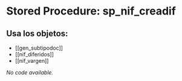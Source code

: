 # Stored Procedure: sp_nif_creadif

## Usa los objetos:
- [[gen_subtipodoc]]
- [[nif_diferidos]]
- [[nif_vargen]]

*No code available.*
